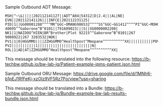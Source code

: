 Sample Outbound ADT Message:

```
MSH|^~\&|||||202112141127||ADT^A04|54312|D|2.4|||AL|NE|
EVN||202112141126|||INFCE|202112231125|
PID|1||GG00001288^^^^MR^GGC~OMANG986532^^^^SS^GGC~GG1412^^^^PI^GGC~MOH0004699^^^^HUB^GGC||NAIDOO^HIE^TESTING^^^^L||19700921|M||CT|Plot 40095^^Gaborone^B^0101||791609023|||S||XG0000002208|
NK1|1|NAIDOO^HIEN|BR^Brother|Plot 92215^^Gaborone^B^0101|267 9008922|267 3203532|NOK|
PV1|1|O|HGGMMO||||ZZHGGMMO^Healthpost^Mmopane^^^^^^^^^^XX|||||||||||POV||U|||||||||||||||||||GGC||REG|||202112231125|
PV2|||||||||||1|||||||||||||||||||||||||N|
ROL|1|AD|AT|ZZHGGMMO^Healthpost^Mmopane^^^^^^^^^^XX|
```

This message should be translated into the following resource: https://b-techbw.github.io/bw-lab-ig/Patient-example-ipms-patient.json.html

Sample Outbound ORU Message: 
https://drive.google.com/file/d/1MNh6-b1pEJ1RfFeKj-xzOlz9VF5Rz7Po/view?usp=sharing

This message should be translated into a Bundle: https://b-techbw.github.io/bw-lab-ig/Bundle-example-bw-lab-results-bundle.json.html

